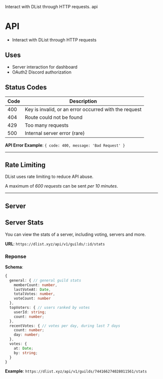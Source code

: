 <title>API</title>
<description>Interact with DList through HTTP requests.</description>
<url>api</url>

# API
- Interact with DList through HTTP requests

## Uses
- Server interaction for dashboard
- OAuth2 Discord authorization

## Status Codes
Code | Description
-----|-------------
400  | Key is invalid, or an error occurred with the request
404  | Route could not be found
429  | Too many requests
500  | Internal server error (rare)

**API Error Example**:
`{ code: 400, message: 'Bad Request' }`

---

## Rate Limiting
DList uses rate limiting to reduce API abuse.

A maximum of *600 requests* can be sent *per 10 minutes*.

---

## Server 

## Server Stats
You can view the stats of a server, including voting, servers and more.

**URL**: `https://dlist.xyz/api/v1/guilds/:id/stats`

### Reponse

**Schema**:
```ts
{
  general: { // general guild stats
    memberCount: number,
    lastVoteAt: Date,
    totalVotes: number,
    voteCount: number
  },
  topVoters: { // users ranked by votes
    userId: string;
    count: number;
  },
  recentVotes: { // votes per day, during last 7 days
    count: number;
    day: number;
  },
  votes: {
    at: Date;
    by: string;
  }
}
```

**Example**: `https://dlist.xyz/api/v1/guilds/744166274028011561/stats`